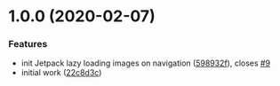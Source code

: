 # 1.0.0 (2020-02-07)


### Features

* init Jetpack lazy loading images on navigation ([598932f](https://github.com/Automattic/newspack-app-shell/commit/598932f31e98cf4f8aefc2cf1b73308b21f828ea)), closes [#9](https://github.com/Automattic/newspack-app-shell/issues/9)
* initial work ([22c8d3c](https://github.com/Automattic/newspack-app-shell/commit/22c8d3cf3db0555e6d75504cdde8ce688c972ae8))
